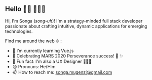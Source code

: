 ## Hello 👋🏾 👨🏾‍💻

Hi, I'm Songa (_song-uh_)! I'm a strategy-minded full stack developer passionate about crafting intuitive, dynamic applications for emerging technologies.

Find me around the web 🌐 :
 
- 🌱 I’m currently learning Vue.js
- 🔭 Celebrating MARS 2020 Perseverance success! 🚀 ✨
- 🎨 Fun fact: I'm also a UX Designer 👨🏾‍🎨
- 😄 Pronouns: He/Him
- 📫 How to reach me: songa.mugenzi@gmail.com

